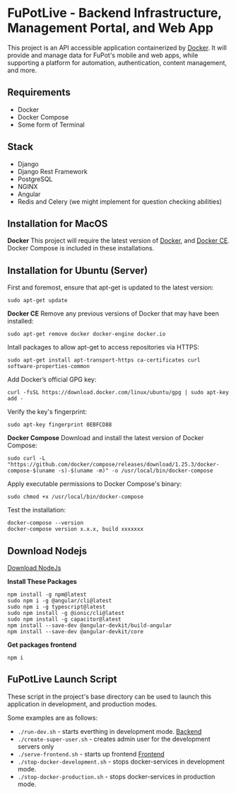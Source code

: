 FuPotLive - Backend Infrastructure, Management Portal, and Web App
==============================================================
This project is an API accessible application containerized by [Docker](https://www.docker.com). 
It will provide and manage data for FuPot's mobile and web apps, 
while supporting a platform for automation, authentication, content management, and more.

Requirements
------------
- Docker
- Docker Compose
- Some form of Terminal

Stack
-----
- Django
- Django Rest Framework
- PostgreSQL
- NGINX
- Angular
- Redis and Celery (we might implement for question checking abilities)

Installation for MacOS
----------------------
**Docker**
This project will require the latest version of [Docker](https://docs.docker.com/installation/), 
and [Docker CE](https://store.docker.com/editions/community/docker-ce-desktop-mac). 
Docker Compose is included in these installations.

Installation for Ubuntu (Server)
-----------------------
First and foremost, ensure that apt-get is updated to the latest version:

    sudo apt-get update

**Docker CE**
Remove any previous versions of Docker that may have been installed:

    sudo apt-get remove docker docker-engine docker.io

Intall packages to allow apt-get to access repositories via HTTPS:

    sudo apt-get install apt-transport-https ca-certificates curl software-properties-common

Add Docker’s official GPG key:

    curl -fsSL https://download.docker.com/linux/ubuntu/gpg | sudo apt-key add -

Verify the key's fingerprint:

    sudo apt-key fingerprint 0EBFCD88

**Docker Compose**
Download and install the latest version of Docker Compose:

    sudo curl -L "https://github.com/docker/compose/releases/download/1.25.3/docker-compose-$(uname -s)-$(uname -m)" -o /usr/local/bin/docker-compose

Apply executable permissions to Docker Compose's binary:
    
    sudo chmod +x /usr/local/bin/docker-compose

Test the installation:

    docker-compose --version
    docker-compose version x.x.x, build xxxxxxx

Download Nodejs
----------------------
[Download NodeJs](https://nodejs.org/en/)

**Install These Packages**

`npm install -g npm@latest`\
`sudo npm i -g @angular/cli@latest`\
`sudo npm i -g typescript@latest`\
`sudo npm install -g @ionic/cli@latest`\
`sudo npm install -g capacitor@latest`\
`npm install --save-dev @angular-devkit/build-angular`\
`npm install --save-dev @angular-devkit/core`

**Get packages frontend**

`npm i`


FuPotLive Launch Script
-------------------
These script in the project's base directory can be used to launch this application in
development, and production modes. 

Some examples are as follows:
- `./run-dev.sh` - starts everthing in development mode. [Backend](http://localhost:8000/admin) 
- `./create-super-user.sh` - creates admin user for the development servers only
- `./serve-frontend.sh` - starts up frontend [Frontend](http://localhost:8100) 
- `./stop-docker-development.sh` - stops docker-services in development mode.
- `./stop-docker-production.sh` - stops docker-services in production mode.

